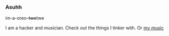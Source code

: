 ### Asuhh

im-a-oreo-~~two~~twe

I am a hacker and musician.
Check out the things I tinker with.
Or [my music](https://soundcloud.com/ogsweatergod)

<!--
**imanoreotwe/imanoreotwe** is a ✨ _special_ ✨ repository because its `README.md` (this file) appears on your GitHub profile.

Here are some ideas to get you started:

- 🔭 I’m currently working on ...
- 🌱 I’m currently learning ...
- 👯 I’m looking to collaborate on ...
- 🤔 I’m looking for help with ...
- 💬 Ask me about ...
- 📫 How to reach me: ...
- 😄 Pronouns: ...
- ⚡ Fun fact: ...
-->
